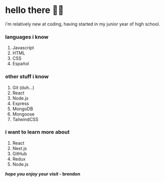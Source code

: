 # hello there 👋🏼
i'm relatively new at coding, having started in my junior year of high school.

### languages i know
1. Javascript
1. HTML
1. CSS
1. Español

### other stuff i know
1. Git (duh...)
1. React
1. Node.js
1. Express
1. MongoDB
1. Mongoose
1. TailwindCSS

### i want to learn more about
1. React
1. Next.js
1. GitHub
1. Redux
1. Node.js

__*hope you enjoy your visit* - brendon__
